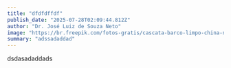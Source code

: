 ```yaml
---
title: "dfdfdffdf"
publish_date: "2025-07-28T02:09:44.812Z"
author: "Dr. José Luiz de Souza Neto"
image: "https://br.freepik.com/fotos-gratis/cascata-barco-limpo-china-natural-rural_1251787.htm#fromView=search&page=1&position=0&uuid=385063c2-fd59-49d2-8a6f-3267dcd41104&query=natureza"
summary: "adssadaddad"
---
```


dsdasadaddads